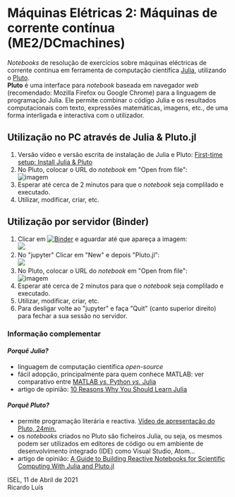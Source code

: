  # Máquinas Elétricas 2: Máquinas de corrente contínua (ME2/DCmachines)

*Notebooks* de resolução de exercícios sobre máquinas eléctricas de corrente contínua em ferramenta de computação científica [Julia](https://julialang.org/), utilizando o [Pluto](https://github.com/fonsp/Pluto.jl).  
**Pluto** é uma interface para *notebook* baseada em navegador *web* (recomendado: Mozilla Firefox ou Google Chrome) para a linguagem de programação Julia. Ele permite combinar o código Julia e os resultados computacionais com texto, expressões matemáticas, imagens, etc., de uma forma interligada e interactiva com o utilizador. 

## Utilização no PC através de **Julia & Pluto.jl** 
1. Versão vídeo e versão escrita de instalação de Julia e Pluto: [First-time setup: Install Julia & Pluto](https://computationalthinking.mit.edu/Spring21/installation/)
2. No Pluto, colocar o URL do *notebook* em "Open from file":  
![imagem](https://github.com/Ricardo-Luis/ME2/blob/main/Pluto.png)
3. Esperar até cerca de 2 minutos para que o *notebook* seja complilado e executado.
4. Utilizar, modificar, criar, etc.

## Utilização por servidor (Binder)  
1. Clicar em [![Binder](https://mybinder.org/badge_logo.svg)](https://mybinder.org/v2/gh/Ricardo-Luis/ioplutonotebooks/HEAD) e aguardar até que apareça a imagem:  
![](https://i.imgur.com/fg2FLeM.png)
2. No "jupyter" Clicar em "New" e depois "Pluto.jl":  
![](https://i.imgur.com/vLA4Of7.jpg)
3. No Pluto, colocar o URL do *notebook* em "Open from file":  
![imagem](https://github.com/Ricardo-Luis/ME2/blob/main/Pluto.png)
5. Esperar até cerca de 2 minutos para que o *notebook* seja complilado e executado.
6. Utilizar, modificar, criar, etc.
7. Para desligar volte ao "jupyter" e faça "Quit" (canto superior direito) para fechar a sua sessão no servidor.


### Informação complementar 
#### _Porquê Julia?_  
- linguagem de computação científica _open-source_ 
- fácil adopção, principalmente para quem conhece MATLAB: ver comparativo entre [MATLAB _vs._ Python _vs._ Julia](https://cheatsheets.quantecon.org/)
- artigo de opinião: [10 Reasons Why You Should Learn Julia](https://blog.goodaudience.com/10-reasons-why-you-should-learn-julia-d786ac29c6ca)

#### _Porquê Pluto?_  
- permite programação literária e reactiva. [Vídeo de apresentação do Pluto, 24min.](https://live.juliacon.org/talk/WNBYW8)
- os _notebooks_ criados no Pluto são ficheiros Julia, ou seja, os mesmos podem ser utilizados em editores de código ou em ambiente de desenvolvimento integrado (IDE) como Visual Studio, Atom...  
- artigo de opinião: [A Guide to Building Reactive Notebooks for Scientific Computing With Julia and Pluto.jl](https://medium.com/swlh/a-guide-to-building-reactive-notebooks-for-scientific-computing-with-julia-and-pluto-jl-1a2c0c455d51)


ISEL, 11 de Abril de 2021  
Ricardo Luís

